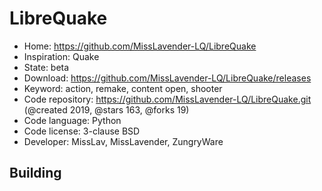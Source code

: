 # LibreQuake

- Home: https://github.com/MissLavender-LQ/LibreQuake
- Inspiration: Quake
- State: beta
- Download: https://github.com/MissLavender-LQ/LibreQuake/releases
- Keyword: action, remake, content open, shooter
- Code repository: https://github.com/MissLavender-LQ/LibreQuake.git (@created 2019, @stars 163, @forks 19)
- Code language: Python
- Code license: 3-clause BSD
- Developer: MissLav, MissLavender, ZungryWare

## Building
